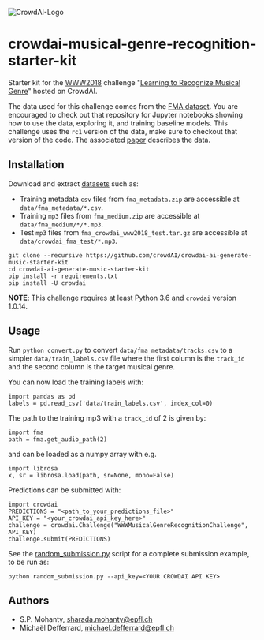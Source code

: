 ![CrowdAI-Logo](https://github.com/crowdAI/crowdai/raw/master/app/assets/images/misc/crowdai-logo-smile.svg?sanitize=true)
# crowdai-musical-genre-recognition-starter-kit

Starter kit for the [WWW2018] challenge "[Learning to Recognize Musical Genre][challenge]" hosted on CrowdAI.

[www2018]: https://www2018.thewebconf.org
[challenge]: https://www.crowdai.org/challenges/www-2018-challenge-learning-to-recognize-musical-genre

The data used for this challenge comes from the
[FMA dataset](https://github.com/mdeff/fma). You are encouraged to check out
that repository for Jupyter notebooks showing how to use the data, exploring
it, and training baseline models. This challenge uses the `rc1` version of the
data, make sure to checkout that version of the code. The associated
[paper](https://arxiv.org/abs/1612.01840) describes the data.

## Installation

[datasets]: https://www.crowdai.org/challenges/www-2018-challenge-learning-to-recognize-musical-genre/dataset_files

Download and extract [datasets] such as:
* Training metadata `csv` files from `fma_metadata.zip` are accessible at `data/fma_metadata/*.csv`.
* Training `mp3` files from `fma_medium.zip` are accessible at `data/fma_medium/*/*.mp3`.
* Test `mp3` files from `fma_crowdai_www2018_test.tar.gz` are accessible at `data/crowdai_fma_test/*.mp3`.

```
git clone --recursive https://github.com/crowdAI/crowdai-ai-generate-music-starter-kit
cd crowdai-ai-generate-music-starter-kit
pip install -r requirements.txt
pip install -U crowdai
```

**NOTE**: This challenge requires at least Python 3.6 and `crowdai` version 1.0.14.

## Usage

Run `python convert.py` to convert `data/fma_metadata/tracks.csv` to a simpler
`data/train_labels.csv` file where the first column is the `track_id` and the
second column is the target musical genre.

You can now load the training labels with:
```
import pandas as pd
labels = pd.read_csv('data/train_labels.csv', index_col=0)
```

The path to the training mp3 with a `track_id` of 2 is given by:
```
import fma
path = fma.get_audio_path(2)
```
and can be loaded as a numpy array with e.g.
```
import librosa
x, sr = librosa.load(path, sr=None, mono=False)
```

Predictions can be submitted with:
```
import crowdai
PREDICTIONS = "<path_to_your_predictions_file>"
API_KEY = "<your_crowdai_api_key_here>"
challenge = crowdai.Challenge("WWWMusicalGenreRecognitionChallenge", API_KEY)
challenge.submit(PREDICTIONS)
```

See the [random_submission.py](random_submission.py) script for a complete
submission example, to be run as:
```
python random_submission.py --api_key=<YOUR CROWDAI API KEY>
```

## Authors

* S.P. Mohanty, <sharada.mohanty@epfl.ch>
* Michaël Defferrard, <michael.defferrard@epfl.ch>
